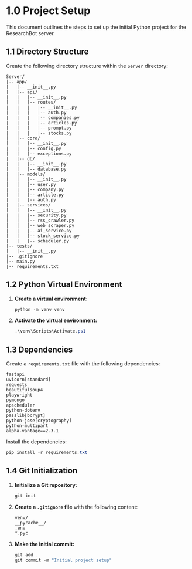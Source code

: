 # 1.0 Project Setup

This document outlines the steps to set up the initial Python project for the ResearchBot server.

## 1.1 Directory Structure

Create the following directory structure within the `Server` directory:

```
Server/
|-- app/
|   |-- __init__.py
|   |-- api/
|   |   |-- __init__.py
|   |   |-- routes/
|   |   |   |-- __init__.py
|   |   |   |-- auth.py
|   |   |   |-- companies.py
|   |   |   |-- articles.py
|   |   |   |-- prompt.py
|   |   |   |-- stocks.py
|   |-- core/
|   |   |-- __init__.py
|   |   |-- config.py
|   |   |-- exceptions.py
|   |-- db/
|   |   |-- __init__.py
|   |   |-- database.py
|   |-- models/
|   |   |-- __init__.py
|   |   |-- user.py
|   |   |-- company.py
|   |   |-- article.py
|   |   |-- auth.py
|   |-- services/
|   |   |-- __init__.py
|   |   |-- security.py
|   |   |-- rss_crawler.py
|   |   |-- web_scraper.py
|   |   |-- ai_service.py
|   |   |-- stock_service.py
|   |   |-- scheduler.py
|-- tests/
|   |-- __init__.py
|-- .gitignore
|-- main.py
|-- requirements.txt
```

## 1.2 Python Virtual Environment

1.  **Create a virtual environment:**
    ```powershell
    python -m venv venv
    ```

2.  **Activate the virtual environment:**
    ```powershell
    .\venv\Scripts\Activate.ps1
    ```

## 1.3 Dependencies

Create a `requirements.txt` file with the following dependencies:

```
fastapi
uvicorn[standard]
requests
beautifulsoup4
playwright
pymongo
apscheduler
python-dotenv
passlib[bcrypt]
python-jose[cryptography]
python-multipart
alpha-vantage==2.3.1
```

Install the dependencies:

```powershell
pip install -r requirements.txt
```

## 1.4 Git Initialization

1.  **Initialize a Git repository:**
    ```powershell
    git init
    ```

2.  **Create a `.gitignore` file** with the following content:
    ```
    venv/
    __pycache__/
    .env
    *.pyc
    ```

3.  **Make the initial commit:**
    ```powershell
    git add .
    git commit -m "Initial project setup"
    ```